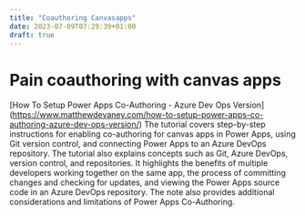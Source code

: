 ```yaml
---
title: "Coauthoring Canvasapps"
date: 2023-07-09T07:29:39+01:00
draft: true
---
```


# Pain coauthoring with canvas apps

[How To Setup Power Apps Co-Authoring - Azure Dev Ops Version] (https://www.matthewdevaney.com/how-to-setup-power-apps-co-authoring-azure-dev-ops-version/)
The tutorial covers step-by-step instructions for enabling co-authoring for canvas apps in Power Apps, using Git version control, and connecting Power Apps to an Azure DevOps repository. The tutorial also explains concepts such as Git, Azure DevOps, version control, and repositories. It highlights the benefits of multiple developers working together on the same app, the process of committing changes and checking for updates, and viewing the Power Apps source code in an Azure DevOps repository. The note also provides additional considerations and limitations of Power Apps Co-Authoring.